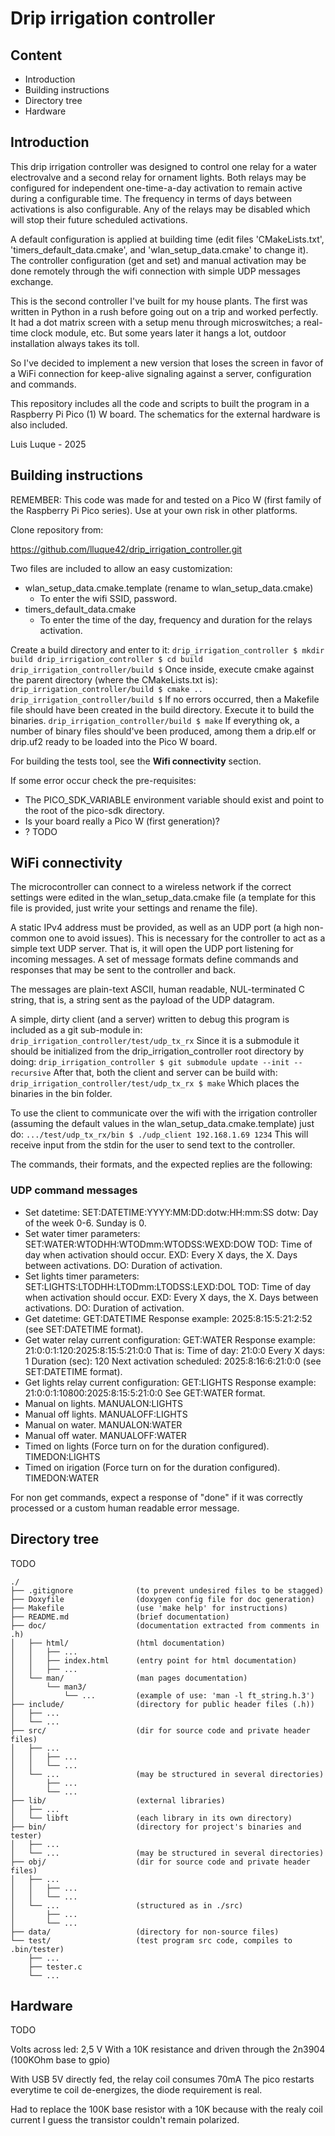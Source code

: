 # Drip irrigation controller

## Content

* Introduction
* Building instructions
* Directory tree
* Hardware

## Introduction

This drip irrigation controller was designed to control one relay for a water
electrovalve and a second relay for ornament lights. Both relays may be
configured for independent one-time-a-day activation to remain active during a
configurable time. The frequency in terms of days between activations is also
configurable. Any of the relays may be disabled which will stop their future scheduled activations.

A default configuration is applied at building time (edit files 'CMakeLists.txt',
'timers_default_data.cmake', and 'wlan_setup_data.cmake' to change it). The
controller configuration (get and set) and manual activation may be done
remotely through the wifi connection with simple UDP messages exchange.

This is the second controller I've built for my house plants.
The first was written in Python in a rush before going out on
a trip and worked perfectly. It had a dot matrix screen with
a setup menu through microswitches; a real-time clock module,
etc. But some years later it hangs a lot, outdoor installation
always takes its toll.

So I've decided to implement a new version that loses the screen
in favor of a WiFi connection for keep-alive signaling against
a server, configuration and commands.

This repository includes all the code and scripts to built the
program in a Raspberry Pi Pico (1) W board. The schematics for
the external hardware is also included.

Luis Luque - 2025

## Building instructions

REMEMBER: This code was made for and tested on a Pico W (first
family of the Raspberry Pi Pico series). Use at your own risk in
other platforms.

Clone repository from:

https://github.com/lluque42/drip_irrigation_controller.git

Two files are included to allow an easy customization:
* wlan_setup_data.cmake.template (rename to wlan_setup_data.cmake)
    * To enter the wifi SSID, password.
* timers_default_data.cmake
    * To enter the time of the day, frequency and duration for
    the relays activation.

Create a build directory and enter to it:
`
drip_irrigation_controller $ mkdir build
drip_irrigation_controller $ cd build
drip_irrigation_controller/build $
`
Once inside, execute cmake against the parent directory (where
the CMakeLists.txt is):
`
drip_irrigation_controller/build $ cmake ..
drip_irrigation_controller/build $
`
If no errors occurred, then a Makefile file should have been created
in the build directory. Execute it to build the binaries.
`
drip_irrigation_controller/build $ make
`
If everything ok, a number of binary files should've been produced,
among them a drip.elf or drip.uf2 ready to be loaded into the Pico W
board.

For building the tests tool, see the **Wifi connectivity** section.

If some error occur check the pre-requisites:
* The PICO_SDK_VARIABLE environment variable should exist and point to
the root of the pico-sdk directory.
* Is your board really a Pico W (first generation)?
* ?
TODO

## WiFi connectivity

The microcontroller can connect to a wireless network if the correct settings
were edited in the wlan_setup_data.cmake file (a template for this file is
provided, just write your settings and rename the file).

A static IPv4 address must be provided, as well as an UDP port (a high
non-common one to avoid issues). This is necessary for the controller to act as
a simple text UDP server. That is, it will open the UDP port listening for
incoming messages. A set of message formats define commands and responses
that may be sent to the controller and back.

The messages are plain-text ASCII, human readable, NUL-terminated C string,
that is, a string sent as the payload of the UDP datagram.

A simple, dirty client (and a server) written to debug this program is included
as a git sub-module in:
`
drip_irrigation_controller/test/udp_tx_rx
`
Since it is a submodule it should be initialized from the
drip_irrigation_controller root directory by doing:
`
drip_irrigation_controller $ git submodule update --init --recursive
`
After that, both the client and server can be build with:
`
drip_irrigation_controller/test/udp_tx_rx $ make
`
Which places the binaries in the bin folder.

To use the client to communicate over the wifi with  the irrigation controller
(assuming the default values in the wlan_setup_data.cmake.template) just do:
`
.../test/udp_tx_rx/bin $ ./udp_client 192.168.1.69 1234
`
This will receive input from the stdin for the user to send text to the
controller.

The commands, their formats, and the expected replies are the following:

### UDP command messages

* Set datetime:
	SET:DATETIME:YYYY:MM:DD:dotw:HH:mm:SS
		dotw: Day of the week 0-6. Sunday is 0.
* Set water timer parameters:
    SET:WATER:WTODHH:WTODmm:WTODSS:WEXD:DOW
        TOD: Time of day when activation should occur.
        EXD: Every X days, the X. Days between activations.
        DO:  Duration of activation.
* Set lights timer parameters:
    SET:LIGHTS:LTODHH:LTODmm:LTODSS:LEXD:DOL
        TOD: Time of day when activation should occur.
        EXD: Every X days, the X. Days between activations.
        DO:  Duration of activation.
* Get datetime:
    GET:DATETIME
        Response example: 2025:8:15:5:21:2:52
        (see SET:DATETIME format).
* Get water relay current configuration:
    GET:WATER
        Response example: 
            21:0:0:1:120:2025:8:15:5:21:0:0
        That is:
            Time of day: 21:0:0
            Every X days: 1
            Duration (sec): 120
            Next activation scheduled: 2025:8:16:6:21:0:0
            (see SET:DATETIME format).
* Get lights relay current configuration:
    GET:LIGHTS 
        Response example:
            21:0:0:1:10800:2025:8:15:5:21:0:0
        See GET:WATER format.
* Manual on lights.
	MANUALON:LIGHTS
* Manual off lights.
	MANUALOFF:LIGHTS
* Manual on water.
	MANUALON:WATER
* Manual off water.
	MANUALOFF:WATER
* Timed on lights (Force turn on for the duration configured).
	TIMEDON:LIGHTS
* Timed on irigation (Force turn on for the duration configured).
	TIMEDON:WATER

For non get commands, expect a response of "done" if it was correctly processed
or a custom human readable error message.

## Directory tree

TODO


    ./  
    ├── .gitignore				(to prevent undesired files to be stagged)
    ├── Doxyfile				(doxygen config file for doc generation)  
    ├── Makefile				(use 'make help' for instructions)  
    ├── README.md				(brief documentation)  
    ├── doc/					(documentation extracted from comments in .h)  
    │   ├── html/				(html documentation)  
    │   │   ├── ...  
    │   │   ├── index.html		(entry point for html documentation)  
    │   │   ├── ...  
    │   └── man/				(man pages documentation)  
    │       └── man3/  
    │           └── ...			(example of use: 'man -l ft_string.h.3')  
    ├── include/				(directory for public header files (.h))  
    │   ├── ...  
    │   └── ...  
    ├── src/					(dir for source code and private header files)  
    │   ├── ...  
    │   │   ├── ...  				
    │   │   └── ...  
    │   └── ...					(may be structured in several directories)  
    │       ├── ...  
    │       └── ...  
    ├── lib/					(external libraries)  
    │   ├── ...  
    │   └── libft				(each library in its own directory)  
    ├── bin/					(directory for project's binaries and tester)  
    │   ├── ...  
    │   └── ...					(may be structured in several directories)  
    ├── obj/					(dir for source code and private header files)  
    │   ├── ...  
    │   │   ├── ...  
    │   │   └── ...  
    │   └── ...					(structured as in ./src)  
    │       ├── ...  
    │       └── ...  
    ├── data/					(directory for non-source files)  
    └── test/					(test program src code, compiles to .bin/tester)
        ├── ...  
        ├── tester.c  
        └── ...  

## Hardware

TODO

Volts across led: 2,5 V 
	With a 10K resistance and driven through the 2n3904 (100KOhm base to gpio)


With USB 5V directly fed, the relay coil consumes 70mA
	The pico restarts everytime te coil de-energizes, the diode requirement is
	real.

Had to replace the 100K base resistor with a 10K because with the realy coil
current I guess the transistor couldn't remain polarized.
